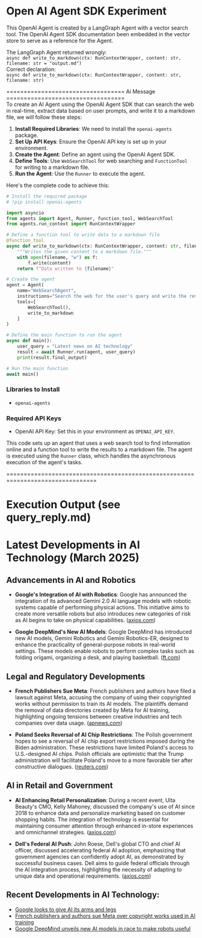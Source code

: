 # Open AI Agent SDK Experiment

This OpenAI Agent is created by a LangGraph Agent with a vector search tool. The OpenAI Agent SDK documentation been embedded in the vector store to serve as a reference for the Agent.

The LangGraph Agent returned wrongly:<br>
```async def write_to_markdown(ctx: RunContextWrapper, content: str, filename: str = "output.md")```
<br>
Correct declaration:<br>
```async def write_to_markdown(ctx: RunContextWrapper, content: str, filename: str)```<br>



================================== Ai Message ==================================<br>
To create an AI Agent using the OpenAI Agent SDK that can search the web in real-time, extract data based on user prompts, and write it to a markdown file, we will follow these steps:
<br>
1. **Install Required Libraries**: We need to install the `openai-agents` package.
2. **Set Up API Keys**: Ensure the OpenAI API key is set up in your environment.
3. **Create the Agent**: Define an agent using the OpenAI Agent SDK.
4. **Define Tools**: Use `WebSearchTool` for web searching and `FunctionTool` for writing to a markdown file.
5. **Run the Agent**: Use the `Runner` to execute the agent.

Here's the complete code to achieve this:

```python
# Install the required package
# !pip install openai-agents

import asyncio
from agents import Agent, Runner, function_tool, WebSearchTool
from agents.run_context import RunContextWrapper

# Define a function tool to write data to a markdown file
@function_tool
async def write_to_markdown(ctx: RunContextWrapper, content: str, filename: str = "output.md") -> str:
    """Writes the given content to a markdown file."""
    with open(filename, "w") as f:
        f.write(content)
    return f"Data written to {filename}"

# Create the agent
agent = Agent(
    name="WebSearchAgent",
    instructions="Search the web for the user's query and write the results to a markdown file.",
    tools=[
        WebSearchTool(),
        write_to_markdown
    ]
)

# Define the main function to run the agent
async def main():
    user_query = "Latest news on AI technology"
    result = await Runner.run(agent, user_query)
    print(result.final_output)

# Run the main function
await main()
```

### Libraries to Install
- `openai-agents`

### Required API Keys
- OpenAI API Key: Set this in your environment as `OPENAI_API_KEY`.

This code sets up an agent that uses a web search tool to find information online and a function tool to write the results to a markdown file. The agent is executed using the `Runner` class, which handles the asynchronous execution of the agent's tasks.


================================================================================
# Execution Output (see query_reply.md)

# Latest Developments in AI Technology (March 2025)

## Advancements in AI and Robotics

- **Google's Integration of AI with Robotics**: Google has announced the integration of its advanced Gemini 2.0 AI language models with robotic systems capable of performing physical actions. This initiative aims to create more versatile robots but also introduces new categories of risk as AI begins to take on physical capabilities. ([axios.com](https://www.axios.com/2025/03/12/google-humanoid-robotics-gemini-deepmind?utm_source=openai))

- **Google DeepMind's New AI Models**: Google DeepMind has introduced new AI models, Gemini Robotics and Gemini Robotics-ER, designed to enhance the practicality of general-purpose robots in real-world settings. These models enable robots to perform complex tasks such as folding origami, organizing a desk, and playing basketball. ([ft.com](https://www.ft.com/content/f0b1dff8-8936-4e05-9e0f-b1bbbb40dc02?utm_source=openai))

## Legal and Regulatory Developments

- **French Publishers Sue Meta**: French publishers and authors have filed a lawsuit against Meta, accusing the company of using their copyrighted works without permission to train its AI models. The plaintiffs demand the removal of data directories created by Meta for AI training, highlighting ongoing tensions between creative industries and tech companies over data usage. ([apnews.com](https://apnews.com/article/168b32059e70d0509b0a6ac407f37e8a?utm_source=openai))

- **Poland Seeks Reversal of AI Chip Restrictions**: The Polish government hopes to see a reversal of AI chip export restrictions imposed during the Biden administration. These restrictions have limited Poland's access to U.S.-designed AI chips. Polish officials are optimistic that the Trump administration will facilitate Poland's move to a more favorable tier after constructive dialogues. ([reuters.com](https://www.reuters.com/technology/poland-hopes-trump-will-reverse-biden-era-ai-chip-restrictions-2025-03-12/?utm_source=openai))

## AI in Retail and Government

- **AI Enhancing Retail Personalization**: During a recent event, Ulta Beauty's CMO, Kelly Mahoney, discussed the company's use of AI since 2018 to enhance data and personalize marketing based on customer shopping habits. The integration of technology is essential for maintaining consumer attention through enhanced in-store experiences and omnichannel strategies. ([axios.com](https://www.axios.com/2025/03/12/axios-event-technology-retail-personalization?utm_source=openai))

- **Dell's Federal AI Push**: John Roese, Dell's global CTO and chief AI officer, discussed accelerating federal AI adoption, emphasizing that government agencies can confidently adopt AI, as demonstrated by successful business cases. Dell aims to guide federal officials through the AI integration process, highlighting the necessity of adapting to unique data and operational requirements. ([axios.com](https://www.axios.com/2025/03/12/axios-interview-john-roese-dell-federal-ai-push?utm_source=openai))

## Recent Developments in AI Technology:  
- [Google looks to give AI its arms and legs](https://www.axios.com/2025/03/12/google-humanoid-robotics-gemini-deepmind?utm_source=openai)  
- [French publishers and authors sue Meta over copyright works used in AI training](https://apnews.com/article/168b32059e70d0509b0a6ac407f37e8a?utm_source=openai)  
- [Google DeepMind unveils new AI models in race to make robots useful](https://www.ft.com/content/f0b1dff8-8936-4e05-9e0f-b1bbbb40dc02?utm_source=openai)
